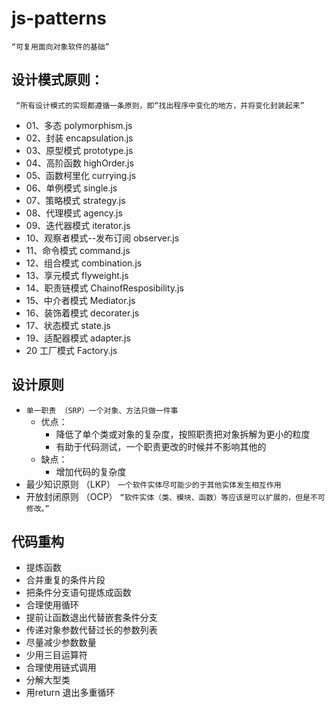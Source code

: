 # js-patterns
  `“可复用面向对象软件的基础”`

## 设计模式原则：
 ` “所有设计模式的实现都遵循一条原则，即“找出程序中变化的地方，并将变化封装起来”`

* 01、多态 polymorphism.js
* 02、封装 encapsulation.js
* 03、原型模式 prototype.js
* 04、高阶函数 highOrder.js
* 05、函数柯里化 currying.js
* 06、单例模式 single.js
* 07、策略模式 strategy.js
* 08、代理模式 agency.js
* 09、迭代器模式 iterator.js
* 10、观察者模式--发布订阅 observer.js
* 11、命令模式 command.js
* 12、组合模式 combination.js
* 13、享元模式 flyweight.js
* 14、职责链模式 ChainofResposibility.js
* 15、中介者模式 Mediator.js
* 16、装饰着模式 decorater.js
* 17、状态模式 state.js
* 19、适配器模式 adapter.js
* 20 工厂模式 Factory.js

## 设计原则
  * `单一职责 （SRP）一个对象、方法只做一件事`
    * 优点： 
      * 降低了单个类或对象的复杂度，按照职责把对象拆解为更小的粒度
      * 有助于代码测试，一个职责更改的时候并不影响其他的
    * 缺点：
      * 增加代码的复杂度
  * 最少知识原则 （LKP） `一个软件实体尽可能少的于其他实体发生相互作用`
  * 开放封闭原则 （OCP） `“软件实体（类、模块、函数）等应该是可以扩展的，但是不可修改。”`
  
## 代码重构
  * 提炼函数
  * 合并重复的条件片段
  * 把条件分支语句提炼成函数
  * 合理使用循环
  * 提前让函数退出代替嵌套条件分支
  * 传递对象参数代替过长的参数列表
  * 尽量减少参数数量
  * 少用三目运算符
  * 合理使用链式调用
  * 分解大型类
  * 用return 退出多重循环